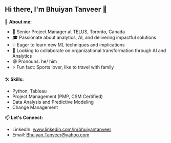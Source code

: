## Hi there, I'm Bhuiyan Tanveer 👋

🎯 **About me:**
- 🏢 Senior Project Manager at TELUS, Toronto, Canada
- 🎓 Passionate about analytics, AI, and delivering impactful solutions
- 💡 Eager to learn new ML techniques and implications
- 👯 Looking to collaborate on organizational transformation through AI and Analytics
- 😄 Pronouns: he/ him
- ⚡ Fun fact: Sports lover, like to travel with family

🛠 **Skills:**
- Python, Tableau
- Project Management (PMP, CSM Certified)
- Data Analysis and Predictive Modeling
- Change Management

📫 **Let's Connect:**
- LinkedIn: www.linkedin.com/in/bhuiyantanveer
- Email: Bhuiyan.Tanveer@yahoo.com
